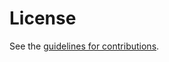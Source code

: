 # License

See the
[guidelines for contributions](https://github.com/CIRALabs/epp-pre-registration-verification/blob//CONTRIBUTING.md).
